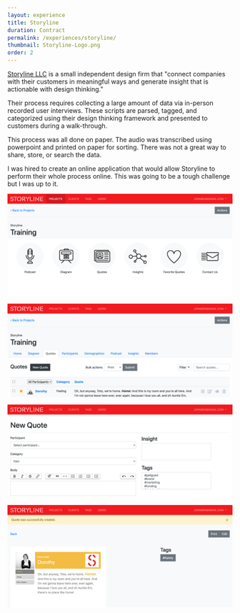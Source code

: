 ```yaml
---
layout: experience
title: Storyline
duration: Contract
permalink: /experiences/storyline/
thumbnail: Storyline-Logo.png
order: 2
---
```


[Storyline LLC](https://www.storylinellc.com/) is a small independent design firm that "connect companies with their customers in meaningful ways and generate insight that is actionable with design thinking."

Their process requires collecting a large amount of data via in-person recorded user interviews. These scripts are parsed, tagged, and categorized using their design thinking framework and presented to customers during a walk-through. 

This process was all done on paper. The audio was transcribed using powerpoint and printed on paper for sorting. There was not a great way to share, store, or search the data.

I was hired to create an online application that would allow Storyline to perform their whole process online. This was going to be a tough challenge but I was up to it.

![Project home](/assets/images/experiences/storyline/home.png)

![Quotes](/assets/images/experiences/storyline/quotes.png)

![New quote](/assets/images/experiences/storyline/new-quote.png)

![Print qoute](/assets/images/experiences/storyline/print-quote.png)
